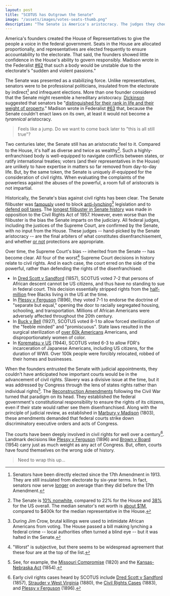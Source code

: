 ```yaml
---
layout: post
title: "SCOTUS has Outgrown the Senate"
image: "/assets/images/votes-seats-thumb.png"
description: "The Senate is America's aristocracy. The judges they choose will always undervalue civil rights."
---
```


America's founders created the House of Representatives to give the people a voice in the federal government. Seats in the House are allocated proportionally, and representatives are elected frequently to ensure accountability to the electorate. That said, the founders showed little confidence in the House's ability to govern responsibly. Madison wrote in the Federalist [#62](http://www.constitution.org/fed/federa62.htm) that such a body would be unstable due to the electorate's "sudden and violent passions."

The Senate was presented as a stabilizing force. Unlike representatives, senators were to be professional politicians, insulated from the electorate by indirect[^1] and infrequent elections. More than one founder considered that the Senate might resemble a hereditary aristocracy. [Dickinson](https://en.wikipedia.org/wiki/John_Dickinson) suggested that senators be "[distinguished for their rank in life and their weight of property](https://en.wikipedia.org/wiki/History_of_the_United_States_Senate#cite_note-3)." Madison wrote in Federalist [#63](http://www.constitution.org/fed/federa63.htm) that, because the Senate couldn't enact laws on its own, at least it would not become a *tyrannical* aristocracy.

[^1]: Senators have been directly elected since the 17th Amendment in 1913. They are still insulated from electorate by six-year terms. In fact, senators now serve [longer](https://www.ifweassume.com/2015/01/how-long-do-senators-actually-serve.html) on average than they did before the 17th Amendment.


> Feels like a jump. Do we want to come back later to "this is all still true"?


Two centuries later, the Senate still has an aristocratic feel to it. Compared to the House, it's half as diverse and twice as wealthy[^2]. Such a highly-enfranchised body is well-equipped to navigate conflicts between states, or ratify international treaties; voters (and their representatives in the House) are unlikely to have expertise in matters so far removed from day-to-day life. But, by the same token, the Senate is uniquely *ill*-equipped for the consideration of civil rights. When evaluating the complaints of the powerless against the abuses of the powerful, a room full of aristocrats is not impartial.

[^2]: The Senate is [10% nonwhite](http://www.pewresearch.org/fact-tank/2017/01/24/115th-congress-sets-new-high-for-racial-ethnic-diversity/), compared to 22% for the House and [38%](https://en.wikipedia.org/wiki/Demography_of_the_United_States) for the US overall. The median senator's net worth is [about $1M](https://www.rollcall.com/news/hawkings/congress-richer-ever-mostly-top), compared to $400k for the median representative in the House.

Historically, the Senate's bias against civil rights has been clear. The Senate filibuster was [famously](https://www.senate.gov/artandhistory/history/common/briefing/Filibuster_Cloture.htm) used to block [anti-lynching](https://en.wikipedia.org/wiki/Dyer_Anti-Lynching_Bill)[^3] legislation and to [defend poll taxes](https://en.wikipedia.org/wiki/Twenty-fourth_Amendment_to_the_United_States_Constitution). The [longest filibuster in Senate history](https://en.wikipedia.org/wiki/Strom_Thurmond) was made in opposition to the Civil Rights Act of 1957. However, even worse than the filibuster is the bias the Senate imparts on the judiciary. All federal judges, including the justices of the Supreme Court, are confirmed by the Senate, with no input from the House. These judges -- hand-picked by the Senate aristocracy -- are the final arbiters of what constitutes disenfranchisement, and whether [or not](https://en.wikipedia.org/wiki/Shelby_County_v._Holder) protections are appropriate.

[^3]: During Jim Crow, brutal killings were used to intimidate African Americans from voting. The House passed a bill making lynching a federal crime -- local authorities often turned a blind eye -- but it was halted in the Senate. 

Over time, the Supreme Court's bias -- inherited from the Senate -- has become clear. All four of the worst[^4] Supreme Court decisions in history relate to civil rights. And in each case, the court erred on the side of the powerful, rather than defending the rights of the disenfranchised:

[^4]: "Worst" is subjective, but there seems to be widespread agreement that these four are at the top of the list.

- In [Dred Scott v Sandford](https://en.wikipedia.org/wiki/Dred_Scott_v._Sandford) (1857), SCOTUS voted 7-2 that persons of African descent cannot be US citizens, and thus have no standing to sue in federal court. This decision essentially stripped rights from the [half-million](https://www.encyclopedia.com/history/encyclopedias-almanacs-transcripts-and-maps/free-blacks-1619-1860) free Blacks living in the US at the time.
- In [Plessy v Ferguson](https://en.wikipedia.org/wiki/Plessy_v._Ferguson) (1896), they voted 7-1 to endorse the doctrine of "separate but equal," opening the door to racially segregated housing, schooling, and transportation. Millions of African Americans were adversely affected throughout the 20th century.
- In [Buck v Bell](https://en.wikipedia.org/wiki/Buck_v._Bell) (1927), SCOTUS voted 8-1 to allow forced sterilization of the "feeble minded" and "promiscuous". State laws resulted in the surgical sterilization of [over 60k Americans](https://www.cato.org/publications/commentary/united-states-once-sterilized-tens-thousands-heres-how-supreme-court-allowed) Americans, and disproportionately women of color.
- In [Korematsu v US](https://en.wikipedia.org/wiki/Korematsu_v._United_States) (1944), SCOTUS voted 6-3 to allow FDR's incarceration of Japanese Americans, including US citizens, for the duration of WWII. Over 100k people were forcibly relocated, robbed of their homes and businesses.






When the founders entrusted the Senate with judicial appointments, they couldn't have anticipated how important courts would be in the advancement of civil rights. Slavery was a divisive issue at the time, but it was addressed by Congress through the lens of states rights rather than individual rights[^5]. The [Reconstruction Amendments](https://en.wikipedia.org/wiki/Reconstruction_Amendments) following the Civil War turned that paradigm on its head. They established the federal government's constitutional responsibility to ensure the rights of its citizens, even if their state would rather see them disenfranchised. Along with the principle of judicial review, as established in [Marbury v Madison](https://en.wikipedia.org/wiki/Marbury_v._Madison) (1803), these amendments demanded that federal courts strike down discriminatory executive orders and acts of Congress.




[^5]: See, for example, the [Missouri Compromise](https://en.wikipedia.org/wiki/Missouri_Compromise) (1820) and the [Kansas-Nebraska Act](https://en.wikipedia.org/wiki/Kansas–Nebraska_Act) (1854).

The courts have been deeply involved in civil rights for well over a century[^6]. Landmark decisions like [Plessy v Ferguson](https://en.wikipedia.org/wiki/Plessy_v._Ferguson) (1896) and [Brown v Board](https://en.wikipedia.org/wiki/Brown_v._Board_of_Education) (1954) carry just as much weight as any act of Congress. But, often, courts have found themselves on the wrong side of history. 




[^6]: Early civil rights cases heard by SCOTUS include [Dred Scott v Sandford](https://en.wikipedia.org/wiki/Dred_Scott_v._Sandford) (1857), [Strauder v West Virginia](https://en.wikipedia.org/wiki/Strauder_v._West_Virginia) (1880), the [Civil Rights Cases](https://en.wikipedia.org/wiki/Civil_Rights_Cases) (1883), and [Plessy v Ferguson](https://en.wikipedia.org/wiki/Plessy_v._Ferguson) (1896).


> Need to wrap this up...
